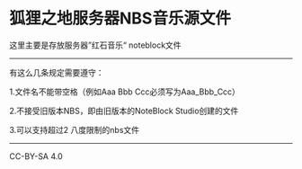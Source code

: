 # 狐狸之地服务器NBS音乐源文件

这里主要是存放服务器”红石音乐“ noteblock文件

------

有这么几条规定需要遵守：

1.文件名不能带空格（例如Aaa Bbb Ccc必须写为Aaa_Bbb_Ccc）

2.不接受旧版本NBS，即由旧版本的NoteBlock Studio创建的文件

3.可以支持超过2 八度限制的nbs文件



------

CC-BY-SA 4.0

